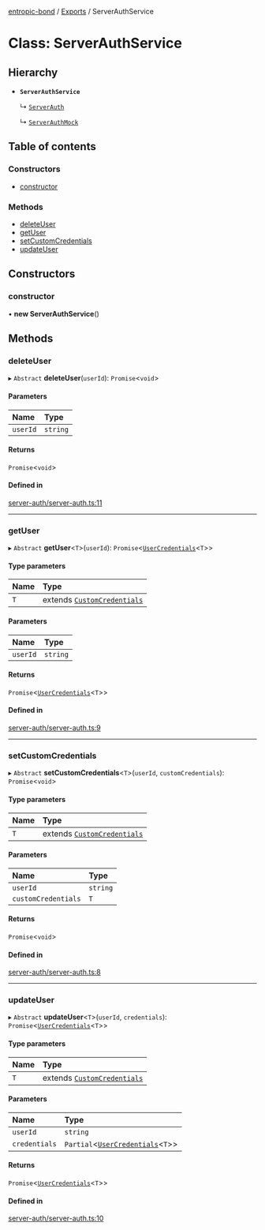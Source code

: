[entropic-bond](../README.md) / [Exports](../modules.md) / ServerAuthService

# Class: ServerAuthService

## Hierarchy

- **`ServerAuthService`**

  ↳ [`ServerAuth`](ServerAuth.md)

  ↳ [`ServerAuthMock`](ServerAuthMock.md)

## Table of contents

### Constructors

- [constructor](ServerAuthService.md#constructor)

### Methods

- [deleteUser](ServerAuthService.md#deleteuser)
- [getUser](ServerAuthService.md#getuser)
- [setCustomCredentials](ServerAuthService.md#setcustomcredentials)
- [updateUser](ServerAuthService.md#updateuser)

## Constructors

### constructor

• **new ServerAuthService**()

## Methods

### deleteUser

▸ `Abstract` **deleteUser**(`userId`): `Promise`<`void`\>

#### Parameters

| Name | Type |
| :------ | :------ |
| `userId` | `string` |

#### Returns

`Promise`<`void`\>

#### Defined in

[server-auth/server-auth.ts:11](https://github.com/entropic-bond/entropic-bond/blob/c9dd385/src/server-auth/server-auth.ts#L11)

___

### getUser

▸ `Abstract` **getUser**<`T`\>(`userId`): `Promise`<[`UserCredentials`](../interfaces/UserCredentials.md)<`T`\>\>

#### Type parameters

| Name | Type |
| :------ | :------ |
| `T` | extends [`CustomCredentials`](../interfaces/CustomCredentials.md) |

#### Parameters

| Name | Type |
| :------ | :------ |
| `userId` | `string` |

#### Returns

`Promise`<[`UserCredentials`](../interfaces/UserCredentials.md)<`T`\>\>

#### Defined in

[server-auth/server-auth.ts:9](https://github.com/entropic-bond/entropic-bond/blob/c9dd385/src/server-auth/server-auth.ts#L9)

___

### setCustomCredentials

▸ `Abstract` **setCustomCredentials**<`T`\>(`userId`, `customCredentials`): `Promise`<`void`\>

#### Type parameters

| Name | Type |
| :------ | :------ |
| `T` | extends [`CustomCredentials`](../interfaces/CustomCredentials.md) |

#### Parameters

| Name | Type |
| :------ | :------ |
| `userId` | `string` |
| `customCredentials` | `T` |

#### Returns

`Promise`<`void`\>

#### Defined in

[server-auth/server-auth.ts:8](https://github.com/entropic-bond/entropic-bond/blob/c9dd385/src/server-auth/server-auth.ts#L8)

___

### updateUser

▸ `Abstract` **updateUser**<`T`\>(`userId`, `credentials`): `Promise`<[`UserCredentials`](../interfaces/UserCredentials.md)<`T`\>\>

#### Type parameters

| Name | Type |
| :------ | :------ |
| `T` | extends [`CustomCredentials`](../interfaces/CustomCredentials.md) |

#### Parameters

| Name | Type |
| :------ | :------ |
| `userId` | `string` |
| `credentials` | `Partial`<[`UserCredentials`](../interfaces/UserCredentials.md)<`T`\>\> |

#### Returns

`Promise`<[`UserCredentials`](../interfaces/UserCredentials.md)<`T`\>\>

#### Defined in

[server-auth/server-auth.ts:10](https://github.com/entropic-bond/entropic-bond/blob/c9dd385/src/server-auth/server-auth.ts#L10)
